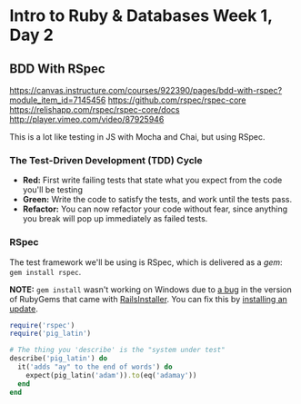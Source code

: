 # Intro to Ruby & Databases Week 1, Day 2

## BDD With RSpec

https://canvas.instructure.com/courses/922390/pages/bdd-with-rspec?module_item_id=7145456
https://github.com/rspec/rspec-core <br>
https://relishapp.com/rspec/rspec-core/docs <br>
http://player.vimeo.com/video/87925946

This is  a lot like testing in JS with Mocha and Chai, but using RSpec.

### The Test-Driven Development (TDD) Cycle

* **Red:** First write failing tests that state what you expect from the code
  you'll be testing
* **Green:** Write the code to satisfy the tests, and work until the tests pass.
* **Refactor:** You can now refactor your code without fear, since anything you
  break will pop up immediately as failed tests.

### RSpec

The test framework we'll be using is RSpec, which is delivered as a _gem_:
`gem install rspec`.

**NOTE:** `gem install` wasn't working on Windows due to
[a bug](https://gist.github.com/luislavena/f064211759ee0f806c88) in the version
of RubyGems that came with [RailsInstaller](http://railsinstaller.org/). You can
fix this by
[installing an update](https://gist.github.com/luislavena/f064211759ee0f806c88#installing-using-update-packages-new).

```ruby
require('rspec')
require('pig_latin')

# The thing you 'describe' is the "system under test"
describe('pig_latin') do
  it('adds "ay" to the end of words') do
    expect(pig_latin('adam')).to(eq('adamay'))
  end
end
```

